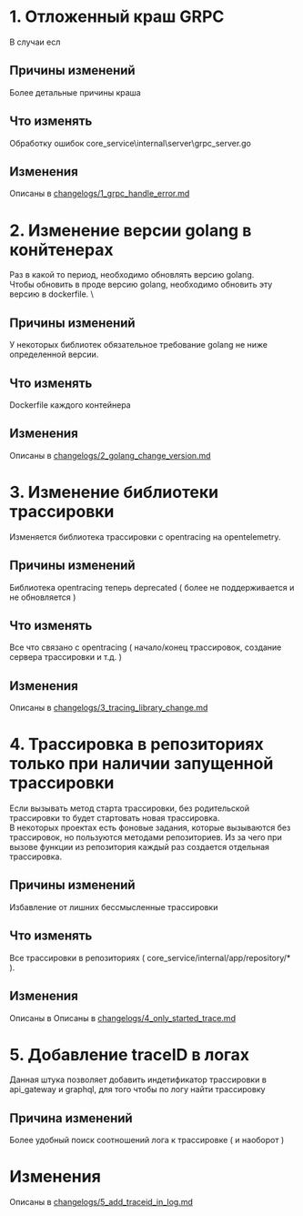 
# 1. Отложенный краш GRPC
В случаи есл

## Причины изменений 
Более детальные причины краша

## Что изменять
Обработку ошибок core_service\internal\server\grpc_server.go

## Изменения
Описаны в [changelogs/1_grpc_handle_error.md](changelogs/1_grpc_handle_error.md)

# 2. Изменение версии golang в конйтенерах
Раз в какой то период, необходимо обновлять версию golang. \
Чтобы обновить в проде версию golang, необходимо обновить эту версию в dockerfile. \

## Причины изменений
У некоторых библиотек обязательное требование golang не ниже определенной версии.

## Что изменять
Dockerfile каждого контейнера

## Изменения
Описаны в [changelogs/2_golang_change_version.md](changelogs/2_golang_change_version.md)

# 3. Изменение библиотеки трассировки
Изменяется библиотека трассировки с opentracing на opentelemetry.

## Причины изменений 
Библиотека opentracing теперь deprecated ( более не поддерживается и не обновляется )

## Что изменять
Все что связано с opentracing ( начало/конец трассировок, создание сервера трассировки и т.д. )

## Изменения
Описаны в [changelogs/3_tracing_library_change.md](changelogs/3_tracing_library_change.md)


# 4. Трассировка в репозиториях только при наличии запущенной трассировки
Если вызывать метод старта трассировки, без родительской трассировки то будет стартовать новая трассировка. \
В некоторых проектах есть фоновые задания, которые вызываются без трассировок, но пользуются методами репозиториев. Из за чего при вызове функции из репозитория каждый раз создается отдельная трассировка.

## Причины изменений 
Избавление от лишних бессмысленные трассировки

## Что изменять
Все трассировки в репозиториях ( core_service/internal/app/repository/* ).

## Изменения
Описаны в Описаны в [changelogs/4_only_started_trace.md](changelogs/4_only_started_trace.md)

# 5. Добавление traceID в логах
Данная штука позволяет добавить индетификатор трассировки в api_gateway и graphql, для того чтобы по логу найти трассировку 

## Причина изменений
Более удобный поиск соотношений лога к трассировке ( и наоборот )

# Изменения
Описаны в [changelogs/5_add_traceid_in_log.md](changelogs/5_add_traceid_in_log.md)